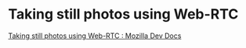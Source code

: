 # Taking still photos using Web-RTC

[Taking still photos using Web-RTC : Mozilla Dev Docs](https://developer.mozilla.org/en-US/docs/Web/API/WebRTC_API/Taking_still_photos)